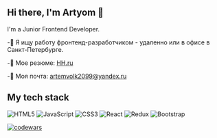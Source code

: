 ## Hi there, I'm Artyom 👋

<!--
**ArtyomVolkov1/ArtyomVolkov1** is a ✨ _special_ ✨ repository because its `README.md` (this file) appears on your GitHub profile.

Here are some ideas to get you started:

- 🔭 I’m currently working on ...
- 🌱 I’m currently learning ...
- 👯 I’m looking to collaborate on ...
- 🤔 I’m looking for help with ...
- 💬 Ask me about ...
- 📫 How to reach me: ...
- 😄 Pronouns: ...
- ⚡ Fun fact: ...
-->
I'm a Junior Frontend Developer.

-🔭 Я ищу работу фронтенд-разработчиком - удаленно или в офисе в Санкт-Петербурге.

-📄 Мое резюме: [HH.ru](https://spb.hh.ru/applicant/resumes/view?resume=2e57b1faff0c2cb3ce0039ed1f5736536e6451)

-📧 Моя почта: artemvolk2099@yandex.ru


## My tech stack
 ![HTML5](https://img.shields.io/badge/html5-%23E34F26.svg?style=for-the-badge&logo=html5&logoColor=white) 
 ![JavaScript](https://img.shields.io/badge/javascript-%23323330.svg?style=for-the-badge&logo=javascript&logoColor=%23F7DF1E)
 ![CSS3](https://img.shields.io/badge/css3-%231572B6.svg?style=for-the-badge&logo=css3&logoColor=white)
 ![React](https://img.shields.io/badge/react-%2320232a.svg?style=for-the-badge&logo=react&logoColor=%2361DAFB)
 ![Redux](https://img.shields.io/badge/redux-%23593d88.svg?style=for-the-badge&logo=redux&logoColor=white)
 ![Bootstrap](https://img.shields.io/badge/bootstrap-%238511FA.svg?style=for-the-badge&logo=bootstrap&logoColor=white)

[![codewars](https://www.codewars.com/users/MaretGuz/badges/small)]((https://www.codewars.com/users/MaretGuz))
